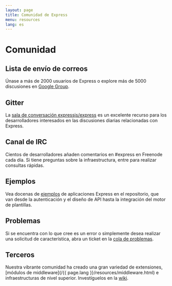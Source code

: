 ```yaml
---
layout: page
title: Comunidad de Express
menu: resources
lang: es
---
```


# Comunidad

## Lista de envío de correos

Únase a más de 2000 usuarios de Express o explore más de 5000 discusiones en [Google Group](https://groups.google.com/group/express-js).

## Gitter

La [sala de conversación expressjs/express](https://gitter.im/expressjs/express) es un excelente recurso para los desarrolladores interesados en las discusiones diarias relacionadas con Express.

## Canal de IRC

Cientos de desarrolladores añaden comentarios en #express en Freenode cada día.
Si tiene preguntas sobre la infraestructura, entre para realizar consultas rápidas.

## Ejemplos

Vea docenas de [ejemplos](https://github.com/expressjs/express/tree/master/examples) de aplicaciones Express en el repositorio, que van desde la autenticación y el diseño de API hasta la integración del motor de plantillas.

## Problemas

Si se encuentra con lo que cree es un error o simplemente desea realizar una solicitud de característica, abra un ticket en la [cola de problemas](https://github.com/expressjs/express/issues).

## Terceros

Nuestra vibrante comunidad ha creado una gran variedad de extensiones, [módulos de middleware](/{{ page.lang }}/resources/middleware.html) e infraestructuras de nivel superior. Investíguelos en la [wiki](https://github.com/expressjs/express/wiki).

